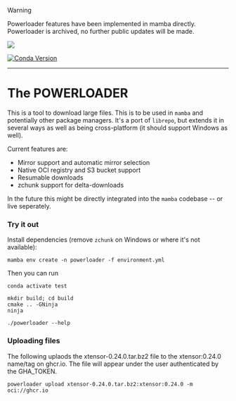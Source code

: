 > [!WARNING]
> Powerloader features have been implemented in mamba directly. Powerloader is archived, no further public
> updates will be made.



![](docs/assets/logo.png)

[![Conda Version](https://img.shields.io/conda/vn/conda-forge/powerloader.svg)](https://github.com/conda-forge/powerloader-feedstock)

----

# The POWERLOADER

This is a tool to download large files. This is to be used in `mamba` and potentially other package managers. It's a port of `librepo`, but extends it in several ways as well as being cross-platform (it should support Windows as well).

Current features are:

- Mirror support and automatic mirror selection
- Native OCI registry and S3 bucket support
- Resumable downloads
- zchunk support for delta-downloads

In the future this might be directly integrated into the `mamba` codebase -- or live seperately.

### Try it out

Install dependencies (remove `zchunk` on Windows or where it's not available):

`mamba env create -n powerloader -f environment.yml`

Then you can run

```
conda activate test

mkdir build; cd build
cmake .. -GNinja
ninja

./powerloader --help
```

### Uploading files

The following uplaods the xtensor-0.24.0.tar.bz2 file to the xtensor:0.24.0 name/tag on ghcr.io.
The file will appear under the user authenticated by the GHA_TOKEN.

`powerloader upload xtensor-0.24.0.tar.bz2:xtensor:0.24.0 -m oci://ghcr.io`
